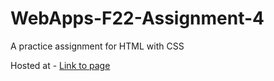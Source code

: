 # WebApps-F22-Assignment-4
A practice assignment for HTML with CSS

Hosted at - <a href = "https://github.com/44-563-Web-Apps-F22/44563-webapps-assignment-4-chandrakanth7/blob/main/opera.html">Link to page</a>